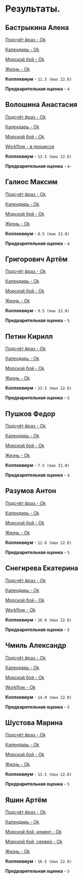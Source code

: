 # Результаты.

## Бастрыкина Алена

[Подсчёт фраз - Ok](/2017.cpp/results/bastrykina/)

[Календарь - Ok](/2017.cpp/results/bastrykina/#2)

[Морской бой - Ok](/2017.cpp/results/bastrykina/#3)

[Жизнь - Ok](/2017.cpp/results/bastrykina/#4)

**Коллоквиум** - `11.5 (max 22.0)`

**Предварительная оценка** - `4`


## Волошина Анастасия

[Подсчёт фраз - Ok](/2017.cpp/results/voloshina/)

[Календарь - Ok](/2017.cpp/results/voloshina/#2)

[Морской бой - Ok](/2017.cpp/results/voloshina/#3)

[Workflow - в процессе](/2017.cpp/results/voloshina/#4)

**Коллоквиум** - `13.5 (max 22.0)`

**Предварительная оценка** - `4-`


## Галиос Максим

[Подсчёт фраз - Ok](/2017.cpp/results/galios/)

[Календарь - Ok](/2017.cpp/results/galios/#2)

[Морской бой - Ok](/2017.cpp/results/galios/#3)

[Жизнь - Ok](/2017.cpp/results/galios/#4)

**Коллоквиум** - `8.5 (max 22.0)`

**Предварительная оценка** - `4`


## Григорович Артём

[Подсчёт фраз - Ok](/2017.cpp/results/grigorovich/)

[Календарь - Ok](/2017.cpp/results/grigorovich/#2)

[Морской бой - Ok](/2017.cpp/results/grigorovich/#3)

[Жизнь - Ok](/2017.cpp/results/grigorovich/#4)

**Коллоквиум** - `9.5 (max 22.0)`

**Предварительная оценка** - `5`


## Петин Кирилл

[Подсчёт фраз - Ok](/2017.cpp/results/petin/)

[Календарь - Ok](/2017.cpp/results/petin/#2)

[Морской бой - Ok](/2017.cpp/results/petin/#3)

[Жизнь - Ok](/2017.cpp/results/petin/#4)

**Коллоквиум** - `13.5 (max 22.0)`

**Предварительная оценка** - `5`


## Пушков Федор

[Подсчёт фраз - Ok](/2017.cpp/results/pushkov/)

[Календарь - Ok](/2017.cpp/results/pushkov/#2)

[Морской бой - Ok](/2017.cpp/results/pushkov/#3)

[Жизнь - Ok](/2017.cpp/results/pushkov/#4)

**Коллоквиум** - `7.5 (max 22.0)`

**Предварительная оценка** - `4`


## Разумов Антон

[Подсчёт фраз - Ok](/2017.cpp/results/razumov/)

[Календарь - Ok](/2017.cpp/results/razumov/#2)

[Морской бой - Ok](/2017.cpp/results/razumov/#3)

[Жизнь - Ok](/2017.cpp/results/razumov/#4)

**Коллоквиум** - `12.0 (max 22.0)`

**Предварительная оценка** - `5`


## Снегирева Екатерина

[Подсчёт фраз - Ok](/2017.cpp/results/snegireva/)

[Календарь - Ok](/2017.cpp/results/snegireva/#2)

[Морской бой - Ok](/2017.cpp/results/snegireva/#3)

[Workflow - Ok](/2017.cpp/results/snegireva/#4)

**Коллоквиум** - `16.0 (max 22.0)`

**Предварительная оценка** - `5`

## Чмиль Александр

[Подсчёт фраз - Ok](/2017.cpp/results/chmil/)

[Календарь - Ok](/2017.cpp/results/chmil/#2)

[Морской бой - Ok](/2017.cpp/results/chmil/#3)

[Workflow - Ok](/2017.cpp/results/chmil/#4)

**Коллоквиум** - `14.0 (max 22.0)`

**Предварительная оценка** - `5`


## Шустова Марина

[Подсчёт фраз - Ok](/2017.cpp/results/shustova/)

[Календарь - Ok](/2017.cpp/results/shustova/#2)

[Морской бой - Ok](/2017.cpp/results/shustova/#3)

[Жизнь - Ok](/2017.cpp/results/shustova/#4)

**Коллоквиум** - `13.5 (max 22.0)`

**Предварительная оценка** - `5`

## Яшин Артём

[Подсчёт фраз - Ok](/2017.cpp/results/yashin/)

[Календарь - Ok](/2017.cpp/results/yashin/#2)

[Морской бой, клиент - Ok](/2017.cpp/results/yashin/#3)

[Морской бой, сервер - Ok](/2017.cpp/results/yashin/#3)

[Жизнь - Ok](/2017.cpp/results/yashin/#4)

**Коллоквиум** - `16.5 (max 22.0)`

**Предварительная оценка** - `5`
